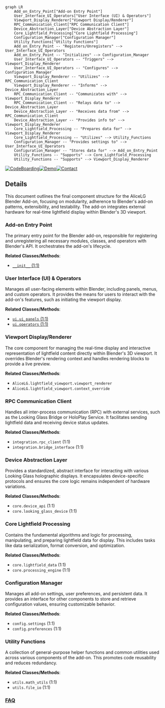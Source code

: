 ```mermaid
graph LR
    Add_on_Entry_Point["Add-on Entry Point"]
    User_Interface_UI_Operators["User Interface (UI) & Operators"]
    Viewport_Display_Renderer["Viewport Display/Renderer"]
    RPC_Communication_Client["RPC Communication Client"]
    Device_Abstraction_Layer["Device Abstraction Layer"]
    Core_Lightfield_Processing["Core Lightfield Processing"]
    Configuration_Manager["Configuration Manager"]
    Utility_Functions["Utility Functions"]
    Add_on_Entry_Point -- "Registers/Unregisters" --> User_Interface_UI_Operators
    Add_on_Entry_Point -- "Initializes" --> Configuration_Manager
    User_Interface_UI_Operators -- "Triggers" --> Viewport_Display_Renderer
    User_Interface_UI_Operators -- "Configures" --> Configuration_Manager
    Viewport_Display_Renderer -- "Utilizes" --> RPC_Communication_Client
    Viewport_Display_Renderer -- "Informs" --> Device_Abstraction_Layer
    RPC_Communication_Client -- "Communicates with" --> Viewport_Display_Renderer
    RPC_Communication_Client -- "Relays data to" --> Device_Abstraction_Layer
    Device_Abstraction_Layer -- "Receives data from" --> RPC_Communication_Client
    Device_Abstraction_Layer -- "Provides info to" --> Viewport_Display_Renderer
    Core_Lightfield_Processing -- "Prepares data for" --> Viewport_Display_Renderer
    Core_Lightfield_Processing -- "Utilizes" --> Utility_Functions
    Configuration_Manager -- "Provides settings to" --> User_Interface_UI_Operators
    Configuration_Manager -- "Stores data for" --> Add_on_Entry_Point
    Utility_Functions -- "Supports" --> Core_Lightfield_Processing
    Utility_Functions -- "Supports" --> Viewport_Display_Renderer
```

[![CodeBoarding](https://img.shields.io/badge/Generated%20by-CodeBoarding-9cf?style=flat-square)](https://github.com/CodeBoarding/CodeBoarding)[![Demo](https://img.shields.io/badge/Try%20our-Demo-blue?style=flat-square)](https://www.codeboarding.org/demo)[![Contact](https://img.shields.io/badge/Contact%20us%20-%20contact@codeboarding.org-lightgrey?style=flat-square)](mailto:contact@codeboarding.org)

## Details

This document outlines the final component structure for the AliceLG Blender Add-on, focusing on modularity, adherence to Blender's add-on patterns, extensibility, and testability. The add-on integrates external hardware for real-time lightfield display within Blender's 3D viewport.

### Add-on Entry Point
The primary entry point for the Blender add-on, responsible for registering and unregistering all necessary modules, classes, and operators with Blender's API. It orchestrates the add-on's lifecycle.


**Related Classes/Methods**:

- <a href="https://github.com/regcs/AliceLG/blob/master/__init__.py#L1-L1" target="_blank" rel="noopener noreferrer">`__init__` (1:1)</a>


### User Interface (UI) & Operators
Manages all user-facing elements within Blender, including panels, menus, and custom operators. It provides the means for users to interact with the add-on's features, such as initiating the viewport display.


**Related Classes/Methods**:

- <a href="https://github.com/regcs/AliceLG/blob/master/ui.py#L1-L1" target="_blank" rel="noopener noreferrer">`ui.ui_panels` (1:1)</a>
- <a href="https://github.com/regcs/AliceLG/blob/master/ui.py#L1-L1" target="_blank" rel="noopener noreferrer">`ui.operators` (1:1)</a>


### Viewport Display/Renderer
The core component for managing the real-time display and interactive representation of lightfield content directly within Blender's 3D viewport. It overrides Blender's rendering context and handles rendering blocks to provide a live preview.


**Related Classes/Methods**:

- `AliceLG.lightfield_viewport.viewport_renderer`
- `AliceLG.lightfield_viewport.context_override`


### RPC Communication Client
Handles all inter-process communication (RPC) with external services, such as the Looking Glass Bridge or HoloPlay Service. It facilitates sending lightfield data and receiving device status updates.


**Related Classes/Methods**:

- `integration.rpc_client` (1:1)
- `integration.bridge_interface` (1:1)


### Device Abstraction Layer
Provides a standardized, abstract interface for interacting with various Looking Glass holographic displays. It encapsulates device-specific protocols and ensures the core logic remains independent of hardware variations.


**Related Classes/Methods**:

- `core.device_api` (1:1)
- `core.looking_glass_device` (1:1)


### Core Lightfield Processing
Contains the fundamental algorithms and logic for processing, manipulating, and preparing lightfield data for display. This includes tasks like data serialization, format conversion, and optimization.


**Related Classes/Methods**:

- `core.lightfield_data` (1:1)
- `core.processing_engine` (1:1)


### Configuration Manager
Manages all add-on settings, user preferences, and persistent data. It provides an interface for other components to store and retrieve configuration values, ensuring customizable behavior.


**Related Classes/Methods**:

- `config.settings` (1:1)
- `config.preferences` (1:1)


### Utility Functions
A collection of general-purpose helper functions and common utilities used across various components of the add-on. This promotes code reusability and reduces redundancy.


**Related Classes/Methods**:

- `utils.math_utils` (1:1)
- `utils.file_io` (1:1)




### [FAQ](https://github.com/CodeBoarding/GeneratedOnBoardings/tree/main?tab=readme-ov-file#faq)